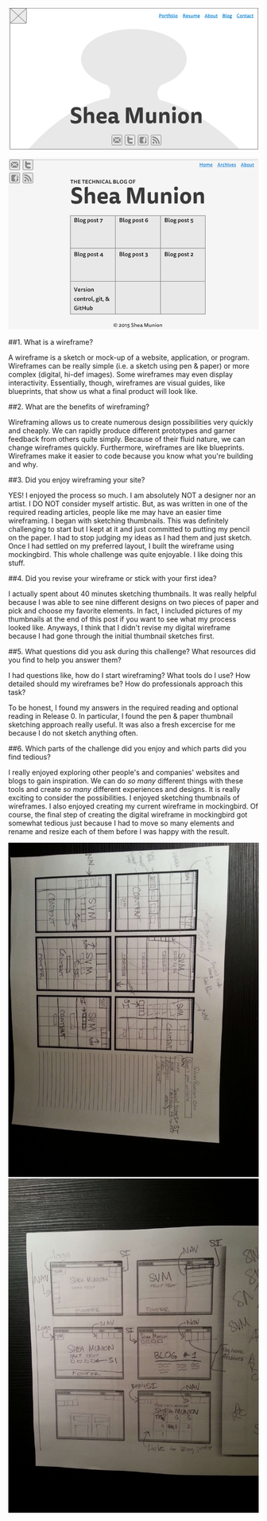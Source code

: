 ![This is my website's index wireframe.](imgs/wireframe-index.png)


![This is my blog's index wireframe.](imgs/wireframe-blog-index.png)



##1. What is a wireframe?

A wireframe is a sketch or mock-up of a website, application, or program. Wireframes can be really simple (i.e. a sketch using pen & paper) or more complex (digital, hi-def images). Some wireframes may even display interactivity. Essentially, though, wireframes are visual guides, like blueprints, that show us what a final product will look like.

##2. What are the benefits of wireframing?

Wireframing allows us to create numerous design possibilities very quickly and cheaply. We can rapidly produce different prototypes and garner feedback from others quite simply. Because of their fluid nature, we can change wireframes quickly. Furthermore, wireframes are like blueprints. Wireframes make it easier to code because you know what you're building and why.

##3. Did you enjoy wireframing your site?

YES! I enjoyed the process so much. I am absolutely NOT a designer nor an artist. I DO NOT consider myself artistic. But, as was written in one of the required reading articles, people like me may have an easier time wireframing. I began with sketching thumbnails. This was definitely challenging to start but I kept at it and just committed to putting my pencil on the paper. I had to stop judging my ideas as I had them and just sketch. Once I had settled on my preferred layout, I built the wireframe using mockingbird. This whole challenge was quite enjoyable. I like doing this stuff.


##4. Did you revise your wireframe or stick with your first idea?

I actually spent about 40 minutes sketching thumbnails. It was really helpful because I was able to see nine different designs on two pieces of paper and pick and choose my favorite elements. In fact, I included pictures of my thumbnails at the end of this post if you want to see what my process looked like. Anyways, I think that I didn't revise my digital wireframe because I had gone through the initial thumbnail sketches first.

##5. What questions did you ask during this challenge? What resources did you find to help you answer them?

I had questions like, how do I start wireframing? What tools do I use? How detailed should my wireframes be? How do professionals approach this task?

To be honest, I found my answers in the required reading and optional reading in Release 0. In particular, I found the pen & paper thumbnail sketching approach really useful. It was also a fresh excercise for me because I do not sketch anything often.

##6. Which parts of the challenge did you enjoy and which parts did you find tedious?

I really enjoyed exploring other people's and companies' websites and blogs to gain inspiration. We can do *so many* different things with these tools and create *so many* different experiences and designs. It is really exciting to consider the possibilities. I enjoyed sketching thumbnails of wireframes. I also enjoyed creating my current wireframe in mockingbird. Of course, the final step of creating the digital wireframe in mockingbird got somewhat tedious just because I had to move so many elements and rename and resize each of them before I was happy with the result.



![Wireframe Thumbnails 1](imgs/wireframe-thumbnails-1.jpg)
![Wireframe Thumbnails 2](imgs/wireframe-thumbnails-2.jpg)